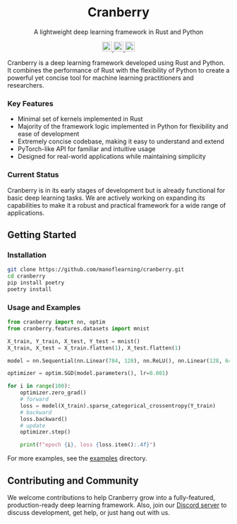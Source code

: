 <h1 align="center">Cranberry</h1>

<p align="center">
A lightweight deep learning framework in Rust and Python
</p>

<p align="center">
    <a href="https://discord.gg/DKqZGpPJDV">
        <img src="https://dcbadge.vercel.app/api/server/DKqZGpPJDV" alt="Discord" height="22">
    </a>
    <a href="https://github.com/manoflearning/cranberry/actions/workflows/main.yaml">
        <img src="https://github.com/manoflearning/cranberry/actions/workflows/main.yaml/badge.svg" alt="Unit Tests" height="22">
    </a>
    <a href="https://github.com/manoflearning/cranberry/stargazers">
        <img src="https://img.shields.io/github/stars/manoflearning/cranberry" alt="GitHub Stars" height="22">
    </a>
</p>

Cranberry is a deep learning framework developed using Rust and Python. It combines the performance of Rust with the flexibility of Python to create a powerful yet concise tool for machine learning practitioners and researchers.

### Key Features

- Minimal set of kernels implemented in Rust
- Majority of the framework logic implemented in Python for flexibility and ease of development
- Extremely concise codebase, making it easy to understand and extend
- PyTorch-like API for familiar and intuitive usage
- Designed for real-world applications while maintaining simplicity

### Current Status

Cranberry is in its early stages of development but is already functional for basic deep learning tasks. We are actively working on expanding its capabilities to make it a robust and practical framework for a wide range of applications.

## Getting Started

### Installation

```bash
git clone https://github.com/manoflearning/cranberry.git
cd cranberry
pip install poetry
poetry install
```

### Usage and Examples

```python
from cranberry import nn, optim
from cranberry.features.datasets import mnist

X_train, Y_train, X_test, Y_test = mnist()
X_train, X_test = X_train.flatten(1), X_test.flatten(1)

model = nn.Sequential(nn.Linear(784, 128), nn.ReLU(), nn.Linear(128, 64), nn.ReLU(), nn.Linear(64, 10))

optimizer = optim.SGD(model.parameters(), lr=0.001)

for i in range(100):
    optimizer.zero_grad()
    # forward
    loss = model(X_train).sparse_categorical_crossentropy(Y_train)
    # backward
    loss.backward()
    # update
    optimizer.step()

    print(f"epoch {i}, loss {loss.item():.4f}")
```

For more examples, see the [examples](./examples) directory.

## Contributing and Community

We welcome contributions to help Cranberry grow into a fully-featured, production-ready deep learning framework.
Also, join our [Discord server](https://discord.gg/DKqZGpPJDV) to discuss development, get help, or just hang out with us.
